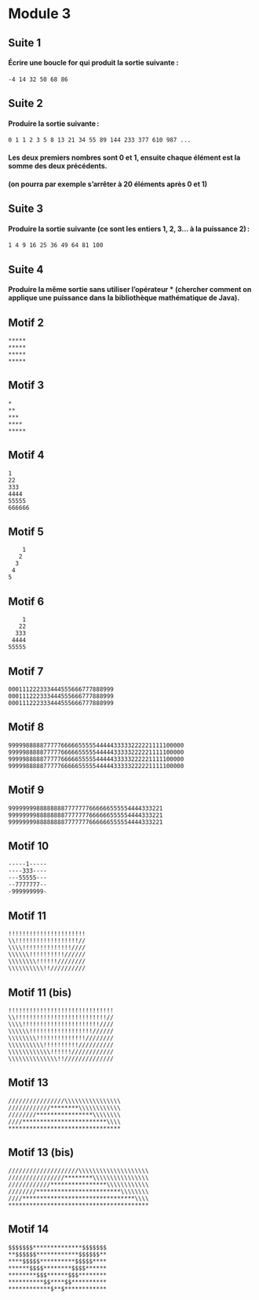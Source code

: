 # Module 3
## Suite 1
#### Écrire une boucle for qui produit la sortie suivante :
```
-4 14 32 50 68 86
```
## Suite 2
#### Produire la sortie suivante :
```
0 1 1 2 3 5 8 13 21 34 55 89 144 233 377 610 987 ...
```
#### Les deux premiers nombres sont 0 et 1, ensuite chaque élément est la somme des deux précédents.
#### (on pourra par exemple s’arrêter à 20 éléments après 0 et 1)
## Suite 3
#### Produire la sortie suivante (ce sont les entiers 1, 2, 3… à la puissance 2) :
```
1 4 9 16 25 36 49 64 81 100
```
## Suite 4
#### Produire la même sortie sans utiliser l’opérateur * (chercher comment on applique une puissance dans la bibliothèque mathématique de Java).
## Motif 2
```
*****
*****
*****
*****
```
## Motif 3
```
*
**
***
****
*****
```
## Motif 4
```
1
22
333
4444
55555
666666
```
## Motif 5
```
    1
   2
  3
 4
5
```
## Motif 6
```
    1
   22
  333
 4444
55555
```
## Motif 7
```
000111222333444555666777888999
000111222333444555666777888999
000111222333444555666777888999
```
## Motif 8
```
99999888887777766666555554444433333222221111100000
99999888887777766666555554444433333222221111100000
99999888887777766666555554444433333222221111100000
99999888887777766666555554444433333222221111100000
```
## Motif 9
```
99999999888888887777777666666555554444333221
99999999888888887777777666666555554444333221
99999999888888887777777666666555554444333221
```
## Motif 10
```
-----1-----
----333----
---55555---
--7777777--
-999999999-
```
## Motif 11
```
!!!!!!!!!!!!!!!!!!!!!!
\\!!!!!!!!!!!!!!!!!!//
\\\\!!!!!!!!!!!!!!////
\\\\\\!!!!!!!!!!//////
\\\\\\\\!!!!!!////////
\\\\\\\\\\!!//////////
```
## Motif 11 (bis)
```
!!!!!!!!!!!!!!!!!!!!!!!!!!!!!!
\\!!!!!!!!!!!!!!!!!!!!!!!!!!//
\\\\!!!!!!!!!!!!!!!!!!!!!!////
\\\\\\!!!!!!!!!!!!!!!!!!//////
\\\\\\\\!!!!!!!!!!!!!!////////
\\\\\\\\\\!!!!!!!!!!//////////
\\\\\\\\\\\\!!!!!!////////////
\\\\\\\\\\\\\\!!//////////////
```
## Motif 13
```
////////////////\\\\\\\\\\\\\\\\
////////////********\\\\\\\\\\\\
////////****************\\\\\\\\
////************************\\\\
********************************
```
## Motif 13 (bis)
```
////////////////////\\\\\\\\\\\\\\\\\\\\
////////////////********\\\\\\\\\\\\\\\\
////////////****************\\\\\\\\\\\\
////////************************\\\\\\\\
////********************************\\\\
****************************************
```
## Motif 14
```
$$$$$$$**************$$$$$$$
**$$$$$$************$$$$$$**
****$$$$$**********$$$$$****
******$$$$********$$$$******
********$$$******$$$********
**********$$****$$**********
************$**$************
```
